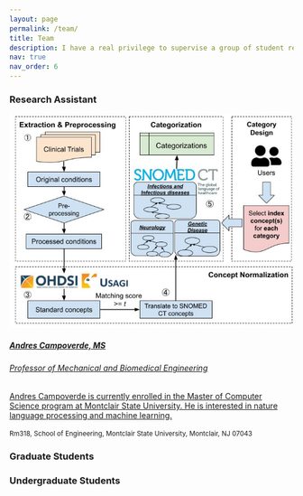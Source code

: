 ```yaml
---
layout: page
permalink: /team/
title: Team
description: I have a real privilege to supervise a group of student researchers to carry out various clinical and biomedical informatics studies. Here are the members affiliated with my research group.
nav: true
nav_order: 6
---
```


<h3 class="mt-4">Research Assistant</h3>

<div class="card hoverable">
        <div class="row no-gutters">
            <div class="col-sm-4 col-md-3">
                <img src="assets/img/project_1/Graph_Abstract.jpg" class="card-img img-fluid" alt="Andres Campoverde, MS">
            </div>
            <div class="team col-sm-8 col-md-9">
                <div class="card-body">
                     <a href="https://engineering.jhu.edu/faculty/tza-huei-jeff-wang/" target="_blank" rel="noopener noreferrer">
                    <h5 class="card-title"> Andres Campoverde, MS</h5>
                    <h6 class="card-subtitle mb-2 text-muted">Professor of Mechanical and Biomedical Engineering</h6>
                    <p class="card-text">
                        Andres Campoverde is currently enrolled in the Master of Computer Science program at Montclair State University. 
                        He is interested in nature language processing and machine learning.
                    </p>
                    </a>
                        <a href="mailto:campoverdea4@montclair.edu" class="card-link"><i class="fas fa-envelope"></i></a>
                        <a href="tel:+1%20551%20375%209511" class="card-link"><i class="fas fa-phone"></i></a>
                        <a href="https://orcid.org/0000-0001-1234-1234" class="card-link" target="_blank" rel="noopener noreferrer"><i class="fab fa-orcid"></i></a>
                        <a href="https://twitter.com/xxx" class="card-link" target="_blank" rel="noopener noreferrer"><i class="fab fa-twitter"></i></a>
                        <a href="https://google.com/" class="card-link" target="_blank" rel="noopener noreferrer"><i class="fas fa-globe"></i></a>
                    <p class="card-text">
                        <small class="test-muted"><i class="fas fa-thumbtack"></i> Rm318, School of Engineering, Montclair State University, Montclair, NJ 07043
                        </small>
                    </p>
                </div>
            </div>
        </div>
</div>

<h3 class="mt-4">Graduate Students</h3>



<h3 class="mt-4">Undergraduate Students</h3>




